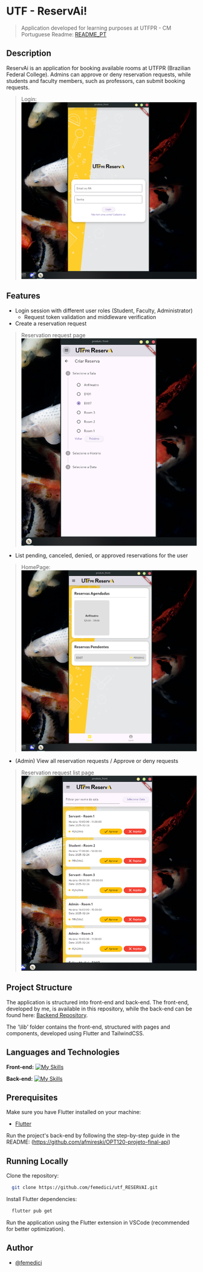 # UTF - ReservAi!
> Application developed for learning purposes at UTFPR - CM
Portuguese Readme:
[README_PT](README_PT.md)

## Description
ReservAi is an application for booking available rooms at UTFPR (Brazilian Federal College). Admins can approve or deny reservation requests, while students and faculty members, such as professors, can submit booking requests.

> Login:
![Databrick project with Snowflake](images/login.png)

## Features

- Login session with different user roles (Student, Faculty, Administrator)
  - Request token validation and middleware verification
- Create a reservation request
> Reservation request page
![Databrick project with Snowflake](images/booking.png)

- List pending, canceled, denied, or approved reservations for the user
> HomePage:
![Databrick project with Snowflake](images/home.png)

- (Admin) View all reservation requests / Approve or deny requests
> Reservation request list page
![Databrick project with Snowflake](images/adm.png)

## Project Structure
The application is structured into front-end and back-end. The front-end, developed by me, is available in this repository, while the back-end can be found here: [Backend Repository](https://github.com/afmireski/OPT120-projeto-final-api).

The *'\lib'* folder contains the front-end, structured with pages and components, developed using Flutter and TailwindCSS.

## Languages and Technologies
**Front-end:**
[![My Skills](https://skillicons.dev/icons?i=flutter,js,tailwind)](https://skillicons.dev)

**Back-end:**
[![My Skills](https://skillicons.dev/icons?i=nodejs,docker)](https://skillicons.dev)

## Prerequisites
Make sure you have Flutter installed on your machine:
- [Flutter](https://docs.flutter.dev/get-started/install)

Run the project's back-end by following the step-by-step guide in the README: (https://github.com/afmireski/OPT120-projeto-final-api)

## Running Locally
Clone the repository:

```bash
  git clone https://github.com/femedici/utf_RESERVAI.git
```

Install Flutter dependencies:

```bash
  flutter pub get
```

Run the application using the Flutter extension in VSCode (recommended for better optimization).

## Author

- [@femedici](https://github.com/femedici)

